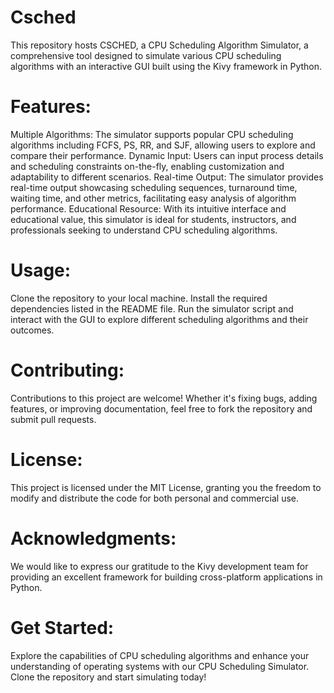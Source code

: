 # Csched
This repository hosts CSCHED, a CPU Scheduling Algorithm Simulator, a comprehensive tool designed to simulate various CPU scheduling algorithms with an interactive GUI built using the Kivy framework in Python.

# Features:
Multiple Algorithms: The simulator supports popular CPU scheduling algorithms including FCFS, PS, RR, and SJF, allowing users to explore and compare their performance.
Dynamic Input: Users can input process details and scheduling constraints on-the-fly, enabling customization and adaptability to different scenarios.
Real-time Output: The simulator provides real-time output showcasing scheduling sequences, turnaround time, waiting time, and other metrics, facilitating easy analysis of algorithm performance.
Educational Resource: With its intuitive interface and educational value, this simulator is ideal for students, instructors, and professionals seeking to understand CPU scheduling algorithms.

# Usage:
Clone the repository to your local machine.
Install the required dependencies listed in the README file.
Run the simulator script and interact with the GUI to explore different scheduling algorithms and their outcomes.

# Contributing:
Contributions to this project are welcome! Whether it's fixing bugs, adding features, or improving documentation, feel free to fork the repository and submit pull requests.

# License:
This project is licensed under the MIT License, granting you the freedom to modify and distribute the code for both personal and commercial use.

# Acknowledgments:
We would like to express our gratitude to the Kivy development team for providing an excellent framework for building cross-platform applications in Python.

# Get Started:
Explore the capabilities of CPU scheduling algorithms and enhance your understanding of operating systems with our CPU Scheduling Simulator. Clone the repository and start simulating today!
